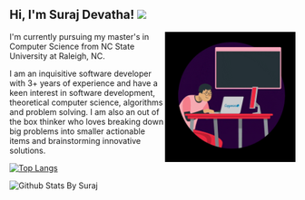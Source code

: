 <h2> Hi, I'm Suraj Devatha! <img src="https://media.giphy.com/media/mGcNjsfWAjY5AEZNw6/giphy.gif" width="50"></h2>

<img align='right' src="https://github.com/surajdm123/surajdm123/blob/main/coder1.gif" width="230">

I'm currently pursuing my master's in Computer Science from NC State University at Raleigh, NC. 

I am an inquisitive software developer with 3+ years of experience and have a keen interest in software development, theoretical computer science, algorithms and problem solving.
I am also an out of the box thinker who loves breaking down big problems into smaller actionable items and brainstorming innovative solutions.

[![Top Langs](https://github-readme-stats.vercel.app/api/top-langs/?username=surajdm123&langs_count=8)](https://github.com/surajdm123)


![Github Stats By Suraj](https://github-readme-stats.vercel.app/api?username=surajdm123&show_icons=true&title_color=fff&icon_color=79ff97&text_color=9f9f9f&bg_color=151515)  
</br>

<!--
**surajdm123/surajdm123** is a ✨ _special_ ✨ repository because its `README.md` (this file) appears on your GitHub profile.

Here are some ideas to get you started:

- 🔭 I’m currently working on ...
- 🌱 I’m currently learning ...
- 👯 I’m looking to collaborate on ...
- 🤔 I’m looking for help with ...
- 💬 Ask me about ...
- 📫 How to reach me: ...
- 😄 Pronouns: ...
- ⚡ Fun fact: ...
-->
